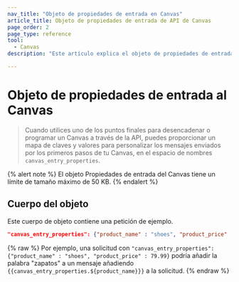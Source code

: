 ```yaml
---
nav_title: "Objeto de propiedades de entrada en Canvas"
article_title: Objeto de propiedades de entrada de API de Canvas
page_order: 2
page_type: reference
tool:
  - Canvas
description: "Este artículo explica el objeto de propiedades de entrada Braze Canvas."

---
```


# Objeto de propiedades de entrada al Canvas

> Cuando utilices uno de los puntos finales para desencadenar o programar un Canvas a través de la API, puedes proporcionar un mapa de claves y valores para personalizar los mensajes enviados por los primeros pasos de tu Canvas, en el espacio de nombres `canvas_entry_properties`.

{% alert note %}
El objeto Propiedades de entrada del Canvas tiene un límite de tamaño máximo de 50 KB.
{% endalert %}

## Cuerpo del objeto

Este cuerpo de objeto contiene una petición de ejemplo.

```json
"canvas_entry_properties": {"product_name" : "shoes", "product_price" : 79.99}
```

{% raw %}
Por ejemplo, una solicitud con `"canvas_entry_properties": {"product_name" : "shoes", "product_price" : 79.99}` podría añadir la palabra "zapatos" a un mensaje añadiendo ```{{canvas_entry_properties.${product_name}}}``` a la solicitud.
{% endraw %}
